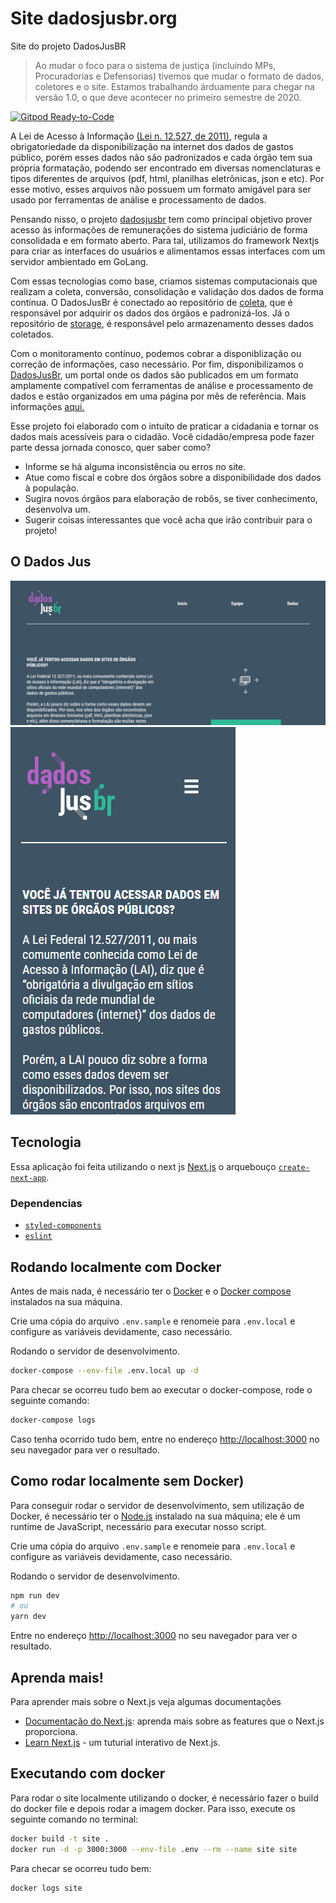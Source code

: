 # Site dadosjusbr.org

Site do projeto DadosJusBR

> Ao mudar o foco para o sistema de justiça (incluindo MPs, Procuradorias e Defensorias) tivemos que mudar o formato de dados, coletores e o site. Estamos trabalhando árduamente para chegar na versão 1.0, o que deve acontecer no primeiro semestre de 2020.

[![Gitpod Ready-to-Code](https://img.shields.io/badge/Gitpod-ready--to--code-blue?logo=gitpod)](https://gitpod.io/#https://github.com/dadosjusbr/site-novo)

A Lei de Acesso à Informação [(Lei n. 12.527, de 2011)](http://www.planalto.gov.br/ccivil_03/_ato2011-2014/2011/lei/l12527.htm), regula a obrigatoriedade da disponibilização na internet dos dados de gastos público, porém esses dados não são padronizados e cada órgão tem sua própria formatação, podendo ser encontrado em diversas nomenclaturas e tipos diferentes de arquivos (pdf, html, planilhas eletrônicas, json e etc). Por esse motivo, esses arquivos não possuem um formato amigável para ser usado por ferramentas de análise e processamento de dados.

Pensando nisso, o projeto [dadosjusbr](https://github.com/dadosjusbr) tem como principal objetivo prover acesso às informações de remunerações do sistema judiciário de forma consolidada e em formato aberto. Para tal, utilizamos do framework Nextjs para criar as interfaces do usuários e alimentamos essas interfaces com um servidor ambientado em GoLang.

Com essas tecnologias como base, criamos sistemas computacionais que realizam a coleta, conversão, consolidação e validação dos dados de forma contínua. O DadosJusBr é conectado ao repositório de [coleta](https://github.com/dadosjusbr/coletores), que é responsável por adquirir os dados dos órgãos e padronizá-los. Já o repositório de [storage](https://github.com/dadosjusbr/storage), é responsável pelo armazenamento desses dados coletados.

Com o monitoramento contínuo, podemos cobrar a disponiblização ou correção de informações, caso necessário. Por fim, disponibilizamos o [DadosJusBr](https://dadosjusbr.org/), um portal onde os dados são publicados em um formato amplamente compatível com ferramentas de análise e processamento de dados e estão organizados em uma página por mês de referência. Mais informações [aqui.](https://dadosjusbr.org/#/sobre)

Esse projeto foi elaborado com o intuito de praticar a cidadania e tornar os dados mais acessíveis para o cidadão. Você cidadão/empresa pode fazer parte dessa jornada conosco, quer saber como?

- Informe se há alguma inconsistência ou erros no site.
- Atue como fiscal e cobre dos órgãos sobre a disponibilidade dos dados à população.
- Sugira novos órgãos para elaboração de robôs, se tiver conhecimento, desenvolva um.
- Sugerir coisas interessantes que você acha que irão contribuir para o projeto!

## O Dados Jus

![](./docs/preview_web.gif)
![](./docs/preview_mobile.gif)

## Tecnologia

Essa aplicação foi feita utilizando o next js [Next.js](https://nextjs.org/) o arquebouço [`create-next-app`](https://github.com/vercel/next.js/tree/canary/packages/create-next-app).

### Dependencias

- [`styled-components`](https://styled-components.com/)
- [`eslint`](https://eslint.org/)

## Rodando localmente com Docker

Antes de mais nada, é necessário ter o [Docker](https://www.docker.com/get-started/) e o [Docker compose](https://docs.docker.com/compose/install/) instalados na sua máquina.

Crie uma cópia do arquivo `.env.sample` e renomeie para `.env.local` e configure as variáveis devidamente, caso necessário.

Rodando o servidor de desenvolvimento.

```bash
docker-compose --env-file .env.local up -d
```

Para checar se ocorreu tudo bem ao executar o docker-compose, rode o seguinte comando:

```bash
docker-compose logs
```

Caso tenha ocorrido tudo bem, entre no endereço [http://localhost:3000](http://localhost:3000) no seu navegador para ver o resultado.

## Como rodar localmente sem Docker)

Para conseguir rodar o servidor de desenvolvimento, sem utilização de Docker, é necessário ter o [Node.js](https://nodejs.org/pt-br/) instalado na sua máquina; ele é um runtime de JavaScript, necessário para executar nosso script.

Crie uma cópia do arquivo `.env.sample` e renomeie para `.env.local` e configure as variáveis devidamente, caso necessário.

Rodando o servidor de desenvolvimento.

```bash
npm run dev
# ou
yarn dev
```

Entre no endereço [http://localhost:3000](http://localhost:3000) no seu navegador para ver o resultado.

## Aprenda mais!

Para aprender mais sobre o Next.js veja algumas documentações

- [Documentação do Next.js](https://nextjs.org/docs): aprenda mais sobre as features que o Next.js proporciona.
- [Learn Next.js](https://nextjs.org/learn) - um tuturial interativo de Next.js.

## Executando com docker

Para rodar o site localmente utilizando o docker, é necessário fazer o build do docker file e depois rodar a imagem docker. Para isso, execute os seguinte comando no terminal:

```bash
docker build -t site .
docker run -d -p 3000:3000 --env-file .env --rm --name site site
```

Para checar se ocorreu tudo bem:

```bash
docker logs site
```
